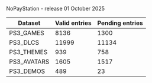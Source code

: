 NoPayStation - release 01 October 2025

|  Dataset  |Valid entries|Pending entries|
|-----------|-------------|---------------|
| PS3_GAMES |     8136    |      1300     |
|  PS3_DLCS |    11999    |     11134     |
| PS3_THEMES|     939     |      758      |
|PS3_AVATARS|     1605    |      1517     |
| PS3_DEMOS |     489     |       23      |